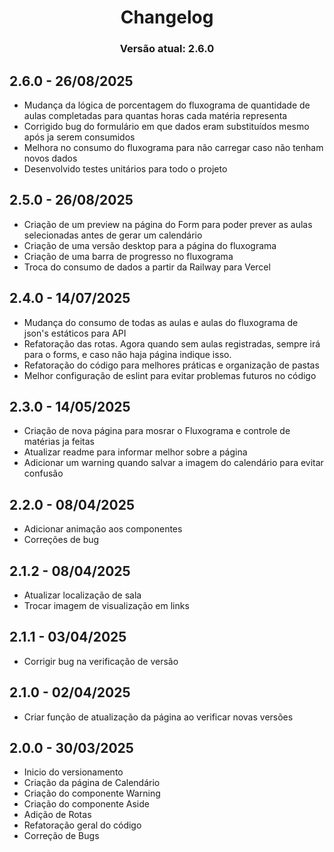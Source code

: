 <div align="center">

# Changelog

### Versão atual: 2.6.0

</div>

## 2.6.0 - 26/08/2025

- Mudança da lógica de porcentagem do fluxograma de quantidade de aulas completadas para quantas horas cada matéria representa
- Corrigido bug do formulário em que dados eram substituídos mesmo após ja serem consumidos
- Melhora no consumo do fluxograma para não carregar caso não tenham novos dados
- Desenvolvido testes unitários para todo o projeto

## 2.5.0 - 26/08/2025

- Criação de um preview na página do Form para poder prever as aulas selecionadas antes de gerar um calendário
- Criação de uma versão desktop para a página do fluxograma
- Criação de uma barra de progresso no fluxograma
- Troca do consumo de dados a partir da Railway para Vercel

## 2.4.0 - 14/07/2025

- Mudança do consumo de todas as aulas e aulas do fluxograma de json's estáticos para API
- Refatoração das rotas. Agora quando sem aulas registradas, sempre irá para o forms, e caso não haja página indique isso.
- Refatoração do código para melhores práticas e organização de pastas
- Melhor configuração de eslint para evitar problemas futuros no código

## 2.3.0 - 14/05/2025

- Criação de nova página para mosrar o Fluxograma e controle de matérias ja feitas
- Atualizar readme para informar melhor sobre a página
- Adicionar um warning quando salvar a imagem do calendário para evitar confusão

## 2.2.0 - 08/04/2025

- Adicionar animação aos componentes
- Correções de bug

## 2.1.2 - 08/04/2025

- Atualizar localização de sala
- Trocar imagem de visualização em links

## 2.1.1 - 03/04/2025

- Corrigir bug na verificação de versão

## 2.1.0 - 02/04/2025

- Criar função de atualização da página ao verificar novas versões

## 2.0.0 - 30/03/2025

- Inicio do versionamento
- Criação da página de Calendário
- Criação do componente Warning
- Criação do componente Aside
- Adição de Rotas
- Refatoração geral do código
- Correção de Bugs
